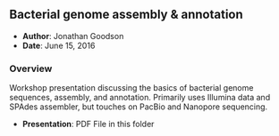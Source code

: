 Bacterial genome assembly & annotation 
--------------------------------------

- **Author**: Jonathan Goodson
- **Date**: June 15, 2016

### Overview

Workshop presentation discussing the basics of bacterial genome sequences, assembly, and annotation. Primarily uses Illumina data and SPAdes assembler, but touches on PacBio and Nanopore sequencing.

- **Presentation**: PDF File in this folder

